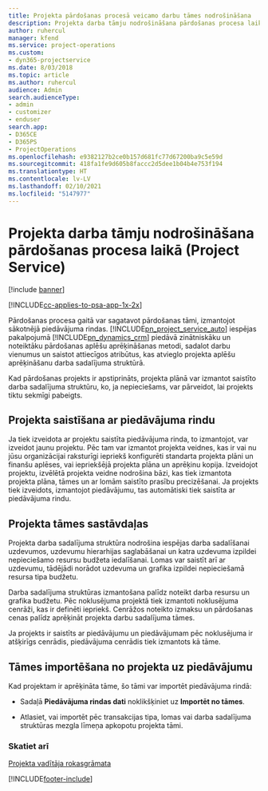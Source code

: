 ```yaml
---
title: Projekta pārdošanas procesā veicamo darbu tāmes nodrošināšana
description: Projekta darba tāmju nodrošināšana pārdošanas procesa laikā programmā Project Service
author: ruhercul
manager: kfend
ms.service: project-operations
ms.custom:
- dyn365-projectservice
ms.date: 8/03/2018
ms.topic: article
ms.author: ruhercul
audience: Admin
search.audienceType:
- admin
- customizer
- enduser
search.app:
- D365CE
- D365PS
- ProjectOperations
ms.openlocfilehash: e9382127b2ce0b157d681fc77d67200ba9c5e59d
ms.sourcegitcommit: 418fa1fe9d605b8faccc2d5dee1b04b4e753f194
ms.translationtype: HT
ms.contentlocale: lv-LV
ms.lasthandoff: 02/10/2021
ms.locfileid: "5147977"
---
```

# <a name="provide-work-estimates-for-a-project-during-the-sales-process-project-service"></a>Projekta darba tāmju nodrošināšana pārdošanas procesa laikā (Project Service)

[!include [banner](../includes/psa-now-project-operations.md)]

[!INCLUDE[cc-applies-to-psa-app-1x-2x](../includes/cc-applies-to-psa-app-1x-2x.md)]

Pārdošanas procesa gaitā var sagatavot pārdošanas tāmi, izmantojot sākotnējā piedāvājuma rindas. [!INCLUDE[pn_project_service_auto](../includes/pn-project-service-auto.md)] iespējas pakalpojumā [!INCLUDE[pn_dynamics_crm](../includes/pn-dynamics-crm.md)] piedāvā zinātniskāku un noteiktāku pārdošanas aplēšu aprēķināšanas metodi, sadalot darbu vienumus un saistot attiecīgos atribūtus, kas atvieglo projekta aplēšu aprēķināšanu darba sadalījuma struktūrā.  
  
 Kad pārdošanas projekts ir apstiprināts, projekta plānā var izmantot saistīto darba sadalījuma struktūru, ko, ja nepieciešams, var pārveidot, lai projekts tiktu sekmīgi pabeigts.  
  
## <a name="link-a-project-to-a-quote-line"></a>Projekta saistīšana ar piedāvājuma rindu  
 Ja tiek izveidota ar projektu saistīta piedāvājuma rinda, to izmantojot, var izveidot jaunu projektu. Pēc tam var izmantot projekta veidnes, kas ir vai nu jūsu organizācijai raksturīgi iepriekš konfigurēti standarta projekta plāni un finanšu aplēses, vai iepriekšējā projekta plāna un aprēķinu kopija. Izveidojot projektu, izvēlētā projekta veidne nodrošina bāzi, kas tiek izmantota projekta plāna, tāmes un ar lomām saistīto prasību precizēšanai. Ja projekts tiek izveidots, izmantojot piedāvājumu, tas automātiski tiek saistīta ar piedāvājuma rindu.  
  
## <a name="project-estimate-components"></a>Projekta tāmes sastāvdaļas  
 Projekta darba sadalījuma struktūra nodrošina iespējas darba sadalīšanai uzdevumos, uzdevumu hierarhijas saglabāšanai un katra uzdevuma izpildei nepieciešamo resursu budžeta iedalīšanai. Lomas var saistīt arī ar uzdevumu, tādējādi norādot uzdevuma un grafika izpildei nepieciešamā resursa tipa budžetu.  
  
 Darba sadalījuma struktūras izmantošana palīdz noteikt darba resursu un grafika budžetu. Pēc noklusējuma projektā tiek izmantoti noklusējuma cenrāži, kas ir definēti iepriekš. Cenrāžos noteikto izmaksu un pārdošanas cenas palīdz aprēķināt projekta darbu sadalījuma tāmes.  
  
 Ja projekts ir saistīts ar piedāvājumu un piedāvājumam pēc noklusējuma ir atšķirīgs cenrādis, piedāvājuma cenrādis tiek izmantots kā tāme.  
  
## <a name="import-estimates-from-a-project-into-a-quote"></a>Tāmes importēšana no projekta uz piedāvājumu  
 Kad projektam ir aprēķināta tāme, šo tāmi var importēt piedāvājuma rindā:  
  
-   Sadaļā **Piedāvājuma rindas dati** noklikšķiniet uz **Importēt no tāmes**. 

-   Atlasiet, vai importēt pēc transakcijas tipa, lomas vai darba sadalījuma struktūras mezgla līmeņa apkopotu projekta tāmi.  
  
### <a name="see-also"></a>Skatiet arī  
 [Projekta vadītāja rokasgrāmata](../psa/project-manager-guide.md)


[!INCLUDE[footer-include](../includes/footer-banner.md)]